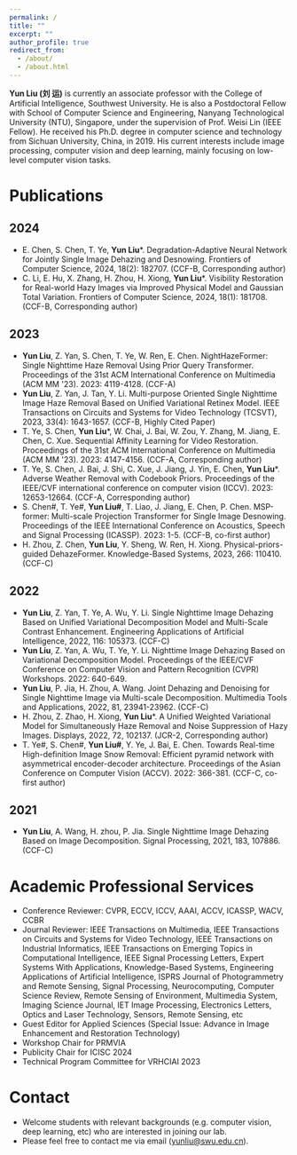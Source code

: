 ```yaml
---
permalink: /
title: ""
excerpt: ""
author_profile: true
redirect_from: 
  - /about/
  - /about.html
---
```


**Yun Liu (刘 运)** is currently an associate professor with the College of Artificial Intelligence, Southwest University. He is also a Postdoctoral Fellow with School of Computer Science and Engineering, Nanyang Technological University (NTU), Singapore,  under the supervision of Prof. Weisi Lin (IEEE Fellow). He received his Ph.D. degree in computer science and technology from Sichuan University, China, in 2019. His current interests include image processing, computer vision and deep learning,  mainly focusing on low-level computer vision tasks.  

# Publications
##  2024
- E. Chen, S. Chen, T. Ye, **Yun Liu***. Degradation-Adaptive Neural Network for Jointly Single Image Dehazing and Desnowing. Frontiers of Computer Science, 2024, 18(2): 182707. (CCF-B, Corresponding author)
- C. Li, E. Hu, X. Zhang, H. Zhou, H. Xiong, **Yun Liu***. Visibility Restoration for Real-world Hazy Images via Improved Physical Model and Gaussian Total Variation. Frontiers of Computer Science, 2024, 18(1): 181708. (CCF-B, Corresponding author)
##  2023
- **Yun Liu**, Z. Yan, S. Chen, T. Ye, W. Ren, E. Chen. NightHazeFormer: Single Nighttime Haze Removal Using Prior Query Transformer. Proceedings of the 31st ACM International Conference on Multimedia (ACM MM '23). 2023: 4119-4128. (CCF-A)
- **Yun Liu**, Z. Yan, J. Tan, Y. Li. Multi-purpose Oriented Single Nighttime Image Haze Removal Based on Unified Variational Retinex Model. IEEE Transactions on Circuits and Systems for Video Technology (TCSVT), 2023, 33(4): 1643-1657. (CCF-B, Highly Cited Paper)
- T. Ye, S. Chen, **Yun Liu***, W. Chai, J. Bai, W. Zou, Y. Zhang, M. Jiang, E. Chen, C. Xue. Sequential Affinity Learning for Video Restoration. Proceedings of the 31st ACM International Conference on Multimedia (ACM MM '23). 2023: 4147-4156. (CCF-A, Corresponding author)
- T. Ye, S. Chen, J. Bai, J. Shi, C. Xue, J. Jiang, J. Yin, E. Chen, **Yun Liu***. Adverse Weather Removal with Codebook Priors. Proceedings of the IEEE/CVF international conference on computer vision (ICCV). 2023: 12653-12664.  (CCF-A, Corresponding author)
- S. Chen#, T. Ye#, **Yun Liu#**, T. Liao, J. Jiang, E. Chen, P. Chen. MSP-former: Multi-scale Projection Transformer for Single Image Desnowing. Proceedings of the IEEE International Conference on Acoustics, Speech and Signal Processing (ICASSP). 2023: 1-5. (CCF-B, co-first author)
- H. Zhou, Z. Chen, **Yun Liu**, Y. Sheng, W. Ren, H. Xiong. Physical-priors-guided DehazeFormer. Knowledge-Based Systems, 2023, 266: 110410. (CCF-C)
  
##  2022
- **Yun Liu**, Z. Yan, T. Ye, A. Wu, Y. Li. Single Nighttime Image Dehazing Based on Unified Variational Decomposition Model and Multi-Scale Contrast Enhancement. Engineering Applications of Artificial Intelligence, 2022, 116: 105373. (CCF-C)
- **Yun Liu**, Z. Yan, A. Wu, T. Ye, Y. Li. Nighttime Image Dehazing Based on Variational Decomposition Model. Proceedings of the IEEE/CVF Conference on Computer Vision and Pattern Recognition (CVPR) Workshops. 2022: 640-649.
- **Yun Liu**, P. Jia, H. Zhou, A. Wang. Joint Dehazing and Denoising for Single Nighttime Image via Multi-scale Decomposition. Multimedia Tools and Applications, 2022, 81, 23941-23962. (CCF-C)
- H. Zhou, Z. Zhao, H. Xiong, **Yun Liu***. A Unified Weighted Variational Model for Simultaneously Haze Removal and Noise Suppression of Hazy Images. Displays, 2022, 72, 102137. (JCR-2, Corresponding author)
- T. Ye#, S. Chen#, **Yun Liu#**, Y. Ye, J. Bai, E. Chen. Towards Real-time High-definition Image Snow Removal: Efficient pyramid network with asymmetrical encoder-decoder architecture. Proceedings of the Asian Conference on Computer Vision (ACCV). 2022: 366-381. (CCF-C, co-first author)

##  2021 
- **Yun Liu**, A. Wang, H. zhou, P. Jia. Single Nighttime Image Dehazing Based on Image Decomposition. Signal Processing, 2021, 183, 107886. (CCF-C)

#  Academic Professional Services
- Conference Reviewer: CVPR, ECCV, ICCV, AAAI, ACCV, ICASSP, WACV, CCBR
- Journal Reviewer: IEEE Transactions on Multimedia, IEEE Transactions on Circuits and Systems for Video Technology, IEEE Transactions on Industrial Informatics, IEEE Transactions on Emerging Topics in Computational Intelligence, IEEE Signal Processing Letters, Expert Systems With Applications, Knowledge-Based Systems, Engineering Applications of Artificial Intelligence, ISPRS Journal of Photogrammetry and Remote Sensing, Signal Processing, Neurocomputing, Computer Science Review, Remote Sensing of Environment, Multimedia System, Imaging Science Journal, IET Image Processing, Electronics Letters, Optics and Laser Technology, Sensors, Remote Sensing, etc
- Guest Editor for Applied Sciences (Special Issue: Advance in Image Enhancement and Restoration Technology)
- Workshop Chair for PRMVIA
- Publicity Chair for ICISC 2024
- Technical Program Committee for VRHCIAI 2023

# Contact
- Welcome students with relevant backgrounds (e.g. computer vision, deep learning, etc) who are interested in joining our lab.
- Please feel free to contact me via email (yunliu@swu.edu.cn).
